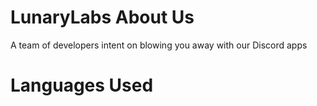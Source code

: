 # LunaryLabs About Us
A team of developers intent on blowing you away with our Discord apps 
# Languages Used 
<div>
 <div> 
   <img alt="" src="https://img.shields.io/badge/node.js%20-%2343853D.svg?&style=for-the-badge&logo=node.js&logoColor=white?color=9d79e0&style=for-the-badge">
   <img alt="" src="https://img.shields.io/badge/javascript%20-%23323330.svg?&style=for-the-badge&logo=javascript&logoColor=%23F7DF1E&style=for-the-badge">
   <img alt="" src="https://img.shields.io/badge/git%20-%23F05033.svg?&style=for-the-badge&logo=git&logoColor=white&style=for-the-badge">
   <img alt="" src="https://img.shields.io/badge/css3%20-%231572B6.svg?&style=for-the-badge&logo=css3&logoColor=white&style=for-the-bagde">
   <img alt="" src="https://img.shields.io/badge/react.js%20-%231572B6.svg?&style=for-the-badge&logo=react.js&logoColor=white&style=for-the-badge">
 <div>
<div>
